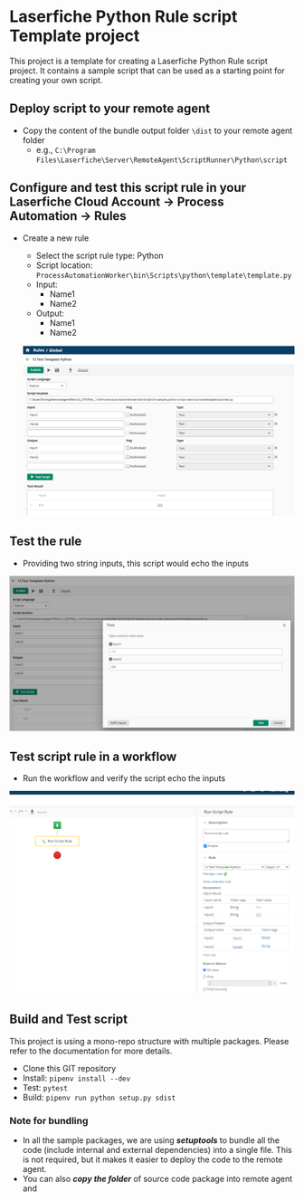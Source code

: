 # Laserfiche Python Rule script Template project

This project is a template for creating a Laserfiche Python Rule script project. It contains a sample script that can be used as a starting point for creating your own script.

## Deploy script to your remote agent

- Copy the content of the bundle output folder `\dist` to your remote agent folder
    - e.g., `C:\Program Files\Laserfiche\Server\RemoteAgent\ScriptRunner\Python\script`

## Configure and test this script rule in your Laserfiche Cloud Account -> Process Automation -> Rules

- Create a new rule
    - Select the script rule type: Python
    - Script location: `ProcessAutomationWorker\bin\Scripts\python\template\template.py`
    - Input:
        - Name1
        - Name2
    - Output:
        - Name1
        - Name2

  ![Script Rule Configuration](script-rule-configuration.png)

## Test the rule

- Providing two string inputs, this script would echo the inputs

![Script Test Inputs](script-test-inputs.png)

## Test script rule in a workflow

- Run the workflow and verify the script echo the inputs

![Workflow Script Rule Sample](workflow-script-rule-sample.png)

## Build and Test script

This project is using a mono-repo structure with multiple packages. Please refer to the documentation for more details.

- Clone this GIT repository
- Install: `pipenv install --dev`
- Test: `pytest`
- Build: `pipenv run python setup.py sdist`

### Note for bundling

- In all the sample packages, we are using ***setuptools*** to bundle all the code (include internal and external dependencies) into a single file. This is not required, but it makes it easier to deploy the code to the remote agent.
- You can also ***copy the folder*** of source code package into remote agent and 